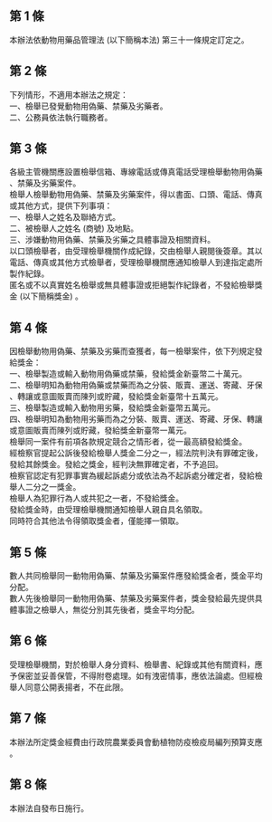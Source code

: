第 1 條
-------
本辦法依動物用藥品管理法 (以下簡稱本法) 第三十一條規定訂定之。

第 2 條
-------
下列情形，不適用本辦法之規定：  
一、檢舉已發覺動物用偽藥、禁藥及劣藥者。  
二、公務員依法執行職務者。

第 3 條
-------
各級主管機關應設置檢舉信箱、專線電話或傳真電話受理檢舉動物用偽藥  
、禁藥及劣藥案件。  
檢舉人檢舉動物用偽藥、禁藥及劣藥案件，得以書面、口頭、電話、傳真  
或其他方式，提供下列事項：  
一、檢舉人之姓名及聯絡方式。  
二、被檢舉人之姓名 (商號) 及地點。  
三、涉嫌動物用偽藥、禁藥及劣藥之具體事證及相關資料。  
以口頭檢舉者，由受理檢舉機關作成紀錄，交由檢舉人親閱後簽章。其以  
電話、傳真或其他方式檢舉者，受理檢舉機關應通知檢舉人到達指定處所  
製作紀錄。  
匿名或不以真實姓名檢舉或無具體事證或拒絕製作紀錄者，不發給檢舉獎  
金 (以下簡稱獎金) 。

第 4 條
-------
因檢舉動物用偽藥、禁藥及劣藥而查獲者，每一檢舉案件，依下列規定發  
給獎金：  
一、檢舉製造或輸入動物用偽藥或禁藥，發給獎金新臺幣二十萬元。  
二、檢舉明知為動物用偽藥或禁藥而為之分裝、販賣、運送、寄藏、牙保  
    、轉讓或意圖販賣而陳列或貯藏，發給獎金新臺幣十五萬元。  
三、檢舉製造或輸入動物用劣藥，發給獎金新臺幣五萬元。  
四、檢舉明知為動物用劣藥而為之分裝、販賣、運送、寄藏、牙保、轉讓  
    或意圖販賣而陳列或貯藏，發給獎金新臺幣一萬元。  
檢舉同一案件有前項各款規定競合之情形者，從一最高額發給獎金。  
經檢察官提起公訴後發給檢舉人獎金二分之一，經法院判決有罪確定後，  
發給其餘獎金。發給之獎金，經判決無罪確定者，不予追回。  
檢察官認定有犯罪事實為緩起訴處分或依法為不起訴處分確定者，發給檢  
舉人二分之一獎金。  
檢舉人為犯罪行為人或共犯之一者，不發給獎金。  
發給獎金時，由受理檢舉機關通知檢舉人親自具名領取。  
同時符合其他法令得領取獎金者，僅能擇一領取。

第 5 條
-------
數人共同檢舉同一動物用偽藥、禁藥及劣藥案件應發給獎金者，獎金平均  
分配。  
數人先後檢舉同一動物用偽藥、禁藥及劣藥案件者，獎金發給最先提供具  
體事證之檢舉人，無從分別其先後者，獎金平均分配。

第 6 條
-------
受理檢舉機關，對於檢舉人身分資料、檢舉書、紀錄或其他有關資料，應  
予保密並妥善保管，不得附卷處理。如有洩密情事，應依法論處。但經檢  
舉人同意公開表揚者，不在此限。

第 7 條
-------
本辦法所定獎金經費由行政院農業委員會動植物防疫檢疫局編列預算支應  
。

第 8 條
-------
本辦法自發布日施行。

